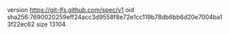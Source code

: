 version https://git-lfs.github.com/spec/v1
oid sha256:7690020259eff24acc3d9558f8e72e1cc119b78db6bb6d20e7004ba13f22ec62
size 13104
